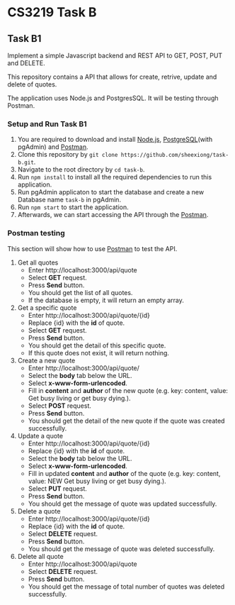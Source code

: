 # CS3219 Task B

## Task B1
Implement a simple Javascript backend and REST API to GET, POST, PUT and DELETE.

This repository contains a API that allows for create, retrive, update and delete of quotes.

The application uses Node.js and PostgresSQL. It will be testing through Postman.

### Setup and Run Task B1
1. You are required to download and install [Node.js](https://nodejs.org/en/), [PostgreSQL](https://www.postgresql.org/)(with pgAdmin) and [Postman](https://www.postman.com/).
2. Clone this repository by `git clone https://github.com/sheexiong/task-b.git`.
3. Navigate to the root directory by `cd task-b`.
4. Run `npm install` to install all the required dependencies to run this application.
5. Run pgAdmin applicaton to start the database and create a new Database name `task-b` in pgAdmin.
6. Run `npm start` to start the application.
7. Afterwards, we can start accessing the API through the [Postman](https://www.postman.com/).

### Postman testing
This section will show how to use [Postman](https://www.postman.com/) to test the API.

1. Get all quotes
    * Enter http://localhost:3000/api/quote
    * Select **GET** request.
    * Press **Send** button.
    * You should get the list of all quotes.
    * If the database is empty, it will return an empty array.
2. Get a specific quote
    * Enter http://localhost:3000/api/quote/{id}
    * Replace {id} with the **id** of quote.
    * Select **GET** request.
    * Press **Send** button.
    * You should get the detail of this specific quote.
    * If this quote does not exist, it will return nothing.
3. Create a new quote
    * Enter http://localhost:3000/api/quote/
    * Select the **body** tab below the URL.
    * Select **x-www-form-urlencoded**.
    * Fill in **content** and **author** of the new quote (e.g. key: content, value: Get busy living or get busy dying.).
    * Select **POST** request.
    * Press **Send** button.
    * You should get the detail of the new quote if the quote was created successfully.
4. Update a quote
    * Enter http://localhost:3000/api/quote/{id}
    * Replace {id} with the **id** of quote.
    * Select the **body** tab below the URL.
    * Select **x-www-form-urlencoded**.
    * Fill in updated **content** and **author** of the quote (e.g. key: content, value: NEW Get busy living or get busy dying.).
    * Select **PUT** request.
    * Press **Send** button.
    * You should get the message of quote was updated successfully.
5. Delete a quote
    * Enter http://localhost:3000/api/quote/{id}
    * Replace {id} with the **id** of quote.
    * Select **DELETE** request.
    * Press **Send** button.
    * You should get the message of quote was deleted successfully.
7. Delete all quote
    * Enter http://localhost:3000/api/quote
    * Select **DELETE** request.
    * Press **Send** button.
    * You should get the message of total number of quotes was deleted successfully.


